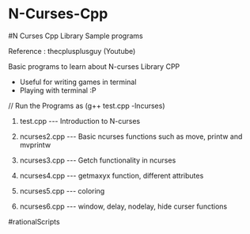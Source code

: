 # N-Curses-Cpp

#N Curses Cpp Library Sample programs

Reference : thecplusplusguy (Youtube)

Basic programs to learn about N-curses Library CPP 

* Useful for writing games in terminal
* Playing with terminal :P

// Run the Programs as (g++ test.cpp -lncurses)

1) test.cpp --- Introduction to N-curses

2) ncurses2.cpp --- Basic ncurses functions such as move, printw and mvprintw

3) ncurses3.cpp --- Getch functionality in ncurses

4) ncurses4.cpp --- getmaxyx function, different attributes

5) ncurses5.cpp --- coloring

6) ncurses6.cpp --- window, delay, nodelay, hide curser functions

#rationalScripts
